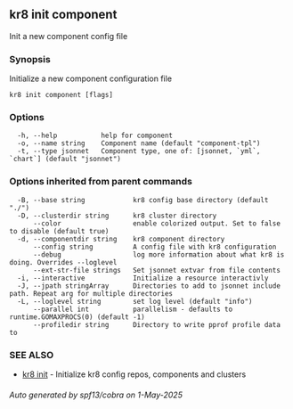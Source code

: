 ## kr8 init component

Init a new component config file

### Synopsis

Initialize a new component configuration file

```
kr8 init component [flags]
```

### Options

```
  -h, --help           help for component
  -o, --name string    Component name (default "component-tpl")
  -t, --type jsonnet   Component type, one of: [jsonnet, `yml`, `chart`] (default "jsonnet")
```

### Options inherited from parent commands

```
  -B, --base string            kr8 config base directory (default "./")
  -D, --clusterdir string      kr8 cluster directory
      --color                  enable colorized output. Set to false to disable (default true)
  -d, --componentdir string    kr8 component directory
      --config string          A config file with kr8 configuration
      --debug                  log more information about what kr8 is doing. Overrides --loglevel
      --ext-str-file strings   Set jsonnet extvar from file contents
  -i, --interactive            Initialize a resource interactivly
  -J, --jpath stringArray      Directories to add to jsonnet include path. Repeat arg for multiple directories
  -L, --loglevel string        set log level (default "info")
      --parallel int           parallelism - defaults to runtime.GOMAXPROCS(0) (default -1)
      --profiledir string      Directory to write pprof profile data to
```

### SEE ALSO

* [kr8 init](kr8_init.md)	 - Initialize kr8 config repos, components and clusters

###### Auto generated by spf13/cobra on 1-May-2025
